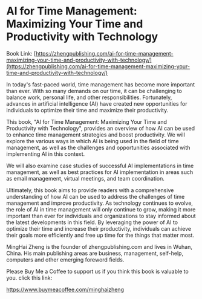# AI for Time Management: Maximizing Your Time and Productivity with Technology

Book Link: [https://zhengpublishing.com/ai-for-time-management-maximizing-your-time-and-productivity-with-technology/](https://zhengpublishing.com/ai-for-time-management-maximizing-your-time-and-productivity-with-technology/)

In today's fast-paced world, time management has become more important than ever. With so many demands on our time, it can be challenging to balance work, personal life, and other responsibilities. Fortunately, advances in artificial intelligence (AI) have created new opportunities for individuals to optimize their time and maximize their productivity.

This book, "AI for Time Management: Maximizing Your Time and Productivity with Technology", provides an overview of how AI can be used to enhance time management strategies and boost productivity. We will explore the various ways in which AI is being used in the field of time management, as well as the challenges and opportunities associated with implementing AI in this context.

We will also examine case studies of successful AI implementations in time management, as well as best practices for AI implementation in areas such as email management, virtual meetings, and team coordination.

Ultimately, this book aims to provide readers with a comprehensive understanding of how AI can be used to address the challenges of time management and improve productivity. As technology continues to evolve, the role of AI in time management will only continue to grow, making it more important than ever for individuals and organizations to stay informed about the latest developments in this field. By leveraging the power of AI to optimize their time and increase their productivity, individuals can achieve their goals more efficiently and free up time for the things that matter most.

MingHai Zheng is the founder of zhengpublishing.com and lives in Wuhan, China. His main publishing areas are business, management, self-help, computers and other emerging foreword fields.

Please Buy Me a Coffee to support us if you think this book is valuable to you. click this link:

https://www.buymeacoffee.com/minghaizheng
